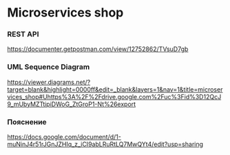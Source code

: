 # Microservices shop

### REST API
https://documenter.getpostman.com/view/12752862/TVsuD7gb
### UML Sequence Diagram
https://viewer.diagrams.net/?target=blank&highlight=0000ff&edit=_blank&layers=1&nav=1&title=microservices_shop#Uhttps%3A%2F%2Fdrive.google.com%2Fuc%3Fid%3D12QcJ9_mUbyMZTtipiDWoG_ZtGroP1-Nt%26export
### Пояснение
https://docs.google.com/document/d/1-muNinJ4r51rJGnJZHIq_z_iCI9abLRuRtLQ7MwQYt4/edit?usp=sharing
